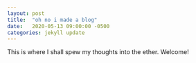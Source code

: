 ```yaml
---
layout: post
title:  "oh no i made a blog"
date:   2020-05-13 09:00:00 -0500
categories: jekyll update
---
```


This is where I shall spew my thoughts into the ether. Welcome!
